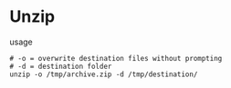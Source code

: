 # Unzip 

usage

~~~
# -o = overwrite destination files without prompting
# -d = destination folder
unzip -o /tmp/archive.zip -d /tmp/destination/
~~~